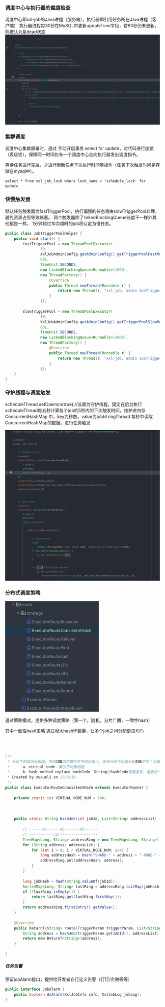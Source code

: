 ### 调度中心与执行器的健康检查

调度中心即xxl-job的Java进程（服务端），执行器即引用任务所在Java进程（客户端）
执行器进程每30秒在MySQL中更新updateTime字段，若90秒仍未更新，则被认为是dead状态
![img.png](assets/xxl-register.png)

### 集群调度

调度中心集群部署时，通过 手动开启事务 select for update，对代码进行加锁（表级锁），保障同一时间仅有一个调度中心会向执行器发出调度指令。

等待任务进行完后，才进行刷新任务下次执行时间等操作（任务下次触发时间是存储在mysql中）。

```mysql
select * from xxl_job_lock where lock_name = 'schedule_lock' for update
```


### 快慢触发器

默认任务触发器为fastTriggerPool，执行偏慢的任务将由slowTriggerPool处理，避免资源占用导致堵塞。
两个触发器除了linkedBlockingQueue长度不一样外其他都是一样。
1分钟超过10次超时的job将认定为慢任务。

```java
public class JobTriggerPoolHelper {
    public void start() {
        fastTriggerPool = new ThreadPoolExecutor(
                10,
                XxlJobAdminConfig.getAdminConfig().getTriggerPoolFastMax(),
                60L,
                TimeUnit.SECONDS,
                new LinkedBlockingQueue<Runnable>(1000),
                new ThreadFactory() {
                    @Override
                    public Thread newThread(Runnable r) {
                        return new Thread(r, "xxl-job, admin JobTriggerPoolHelper-fastTriggerPool-" + r.hashCode());
                    }
                });

        slowTriggerPool = new ThreadPoolExecutor(
                10,
                XxlJobAdminConfig.getAdminConfig().getTriggerPoolSlowMax(),
                60L,
                TimeUnit.SECONDS,
                new LinkedBlockingQueue<Runnable>(2000),
                new ThreadFactory() {
                    @Override
                    public Thread newThread(Runnable r) {
                        return new Thread(r, "xxl-job, admin JobTriggerPoolHelper-slowTriggerPool-" + r.hashCode());
                    }
                });
    }
}
```

### 守护线程与调度触发

scheduleThread.setDaemon(true);//设置为守护线程，固定在后台执行
scheduleThread每五秒计算各个job的5秒内的下次触发时间，维护进内存 ConcurrentHashMap 中，key为秒数，value为jobId
ringThread 每秒中读取ConcurrentHashMap的数据，进行任务触发

![img.png](assets/xxl-trigger.png)


### 分布式调度策略
![img.png](assets/xxljob-strategy.png)

通过策略模式，提供多种调度策略（第一个，随机，分片广播，一致性hash）

其中一致性hash策略  通过增大hash环数量，让多个job之间分配更加均匀

```java



/**
 * 分组下机器地址相同，不同JOB均匀散列在不同机器上，保证分组下机器分配JOB平均；且每个JOB固定调度其中一台机器；
 *      a、virtual node：解决不均衡问题
 *      b、hash method replace hashCode：String的hashCode可能重复，需要进一步扩大hashCode的取值范围
 * Created by xuxueli on 17/3/10.
 */
public class ExecutorRouteConsistentHash extends ExecutorRouter {

    private static int VIRTUAL_NODE_NUM = 100;

   

    public static String hashJob(int jobId, List<String> addressList) {

        // ------A1------A2-------A3------
        // -----------J1------------------
        TreeMap<Long, String> addressRing = new TreeMap<Long, String>();
        for (String address: addressList) {
            for (int i = 0; i < VIRTUAL_NODE_NUM; i++) {
                long addressHash = hash("SHARD-" + address + "-NODE-" + i);
                addressRing.put(addressHash, address);
            }
        }

        long jobHash = hash(String.valueOf(jobId));
        SortedMap<Long, String> lastRing = addressRing.tailMap(jobHash);
        if (!lastRing.isEmpty()) {
            return lastRing.get(lastRing.firstKey());
        }
        return addressRing.firstEntry().getValue();
    }

    @Override
    public ReturnT<String> route(TriggerParam triggerParam, List<String> addressList) {
        String address = hashJob(triggerParam.getJobId(), addressList);
        return new ReturnT<String>(address);
    }

}
```

##### 任务告警
预留jobAlarm接口，提供给开发者自行定义告警（钉钉/企微等等）

```java
public interface JobAlarm {
    public boolean doAlarm(XxlJobInfo info, XxlJobLog jobLog);
}
```